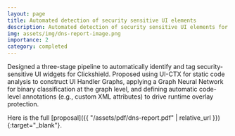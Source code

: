 ```yaml
---
layout: page
title: Automated detection of security sensitive UI elements
description: Automated detection of security sensitive UI elements for Clickshield
img: assets/img/dns-report-image.png
importance: 2
category: completed
---
```


Designed a three-stage pipeline to automatically identify and tag security-sensitive UI widgets for Clickshield. Proposed using UI-CTX for static code analysis to construct UI Handler Graphs, applying a Graph Neural Network for binary classification at the graph level, and defining automatic code-level annotations (e.g., custom XML attributes) to drive runtime overlay protection.

Here is the full [proposal]({{ "/assets/pdf/dns-report.pdf" | relative_url }}){:target="_blank"}.